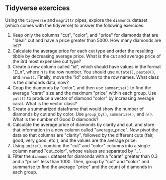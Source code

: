 ## Tidyverse exercices

Using the `tidyverse` and `magrittr` pipes, explore the `diamonds` dataset (which comes with the tidyverse) to answer the following exercices:

1. Keep only the columns "cut", "color", and "price" for diamonds that are "Ideal" cut and have a price greater than 5000. How many diamonds are left?
2. Calculate the average price for each cut type and order the resulting tibble by decreasing average price. What is the cut and average price of the 3rd most expensive cut type?
3. Create a new column called "id", which should have values in the format "D_n", where n is the row number. You should use `mutate()`, `paste0()`, and `nrow()`. Finally, move the "id" column to the row names. What class is the diamonds data, now?
4. Goup the diamonds by "color", and then use `summarise()` to find the average "carat" size and the maximum "price" within each group. Use `pull()` to produce a vector of diamond "color" by increasing average carat. What is the vector class?
5. Create a summarized dataframe that would show the number of diamonds by cut and by color. Use `group_by()`, `summarize()`, and `n()`. What is the number of Good D diamonds?
6. Calculate the average price of diamonds by clarity and cut, and store that information in a new column called "average_price". Now pivot the data so that columns are "clarity", followed by the different cuts (fair, good, very good, etc.), and the values are the average price.
7. Using `unite()`, combine the "cut" and "color" columns into a single column named "cut_color", whose values are separated by "_".
8. Filter the `diamonds` dataset for diamonds with a "carat" greater than 0.3 and a "price" less than 1000. Then, group by "cut" and "color" and summarise to find the average "price" and the count of diamonds in each group.
